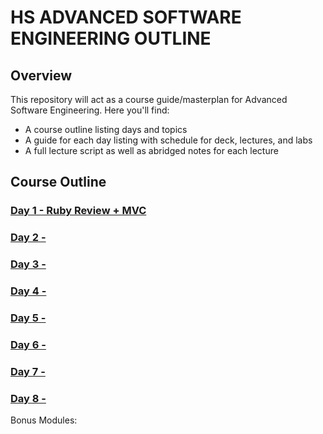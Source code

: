 # HS ADVANCED SOFTWARE ENGINEERING OUTLINE

## Overview
This repository will act as a course guide/masterplan for Advanced Software Engineering. 
Here you'll find:

+ A course outline listing days and topics
+ A guide for each day listing with schedule for deck, lectures, and labs
+ A full lecture script as well as abridged notes for each lecture

## Course Outline

### [Day 1 - Ruby Review + MVC ](day-01/README.md)

### [Day 2 - ]()

### [Day 3 - ]()

### [Day 4 - ]()

### [Day 5 - ]()

### [Day 6 - ]()

### [Day 7 - ]()

### [Day 8 - ]()

Bonus Modules:

